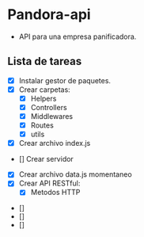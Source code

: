 # Pandora-api
- API para una empresa panificadora.
## Lista de tareas
- [x] Instalar gestor de paquetes.
- [x] Crear carpetas:
   - [x] Helpers
   - [x] Controllers
   - [x] Middlewares
   - [x] Routes
   - [x] utils
- [x] Crear archivo index.js
- [] Crear servidor
- [x] Crear archivo data.js momentaneo
- [x] Crear API RESTful: 
   - [x] Metodos HTTP
- []
- []
- []